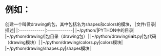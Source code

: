# 例如：
创建一个叫做drawing的包，其中包括名为shapes和colors的模块，
|文件/目录|描述|
|:-------------|:-------------|
|~/python/|PYTHON中的目录|
|~/python/drawing/|包目录（drawing包）|
|~/python/drawing/__init__.py|包代码（drawing模块）|
|~/python/drawing/colors.py|colors模块|
|~/python/drawing/shapes.py|shapes模块|